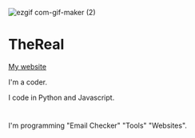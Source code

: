 ![ezgif com-gif-maker (2)](https://user-images.githubusercontent.com/81118920/112376765-20c34680-8ce5-11eb-86be-5f166afef8bc.gif)

# TheReal #

[My website](https://therealoneguy.cf)

I'm a coder.

I code in Python and Javascript.

#  #

I'm programming "Email Checker" "Tools" "Websites".

# #







